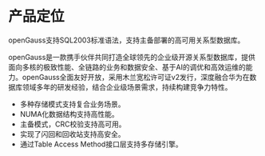 # 产品定位<a name="ZH-CN_TOPIC_0289896521"></a>

openGauss支持SQL2003标准语法，支持主备部署的高可用关系型数据库。

openGauss是一款携手伙伴共同打造全球领先的企业级开源关系型数据库，提供面向多核的极致性能、全链路的业务和数据安全、基于AI的调优和高效运维的能力。openGauss全面友好开放，采用木兰宽松许可证v2发行，深度融合华为在数据库领域多年的研发经验，结合企业级场景需求，持续构建竞争力特性。

-   多种存储模式支持复合业务场景。
-   NUMA化数据结构支持高性能。
-   主备模式，CRC校验支持高可用。
-   实现了闪回和回收站支持高安全。
-   通过Table Access Method接口层支持多存储引擎。



